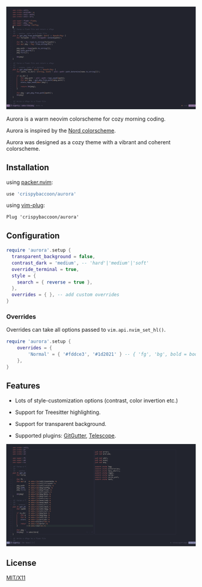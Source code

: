 ![preview](images/preview-rust__data.png)

Aurora is a warm neovim colorscheme for cozy morning coding.

Aurora is inspired by the [Nord colorscheme](https://www.nordtheme.com).

Aurora was designed as a cozy theme with a vibrant and coherent colorscheme.

## Installation

using [packer.nvim](https://github.com/wbthomason/packer.nvim):

```lua
use 'crispybaccoon/aurora'
```

using [vim-plug](https://github.com/junegunn/vim-plug):

```Vim
Plug 'crispybaccoon/aurora'
```

## Configuration

```lua
require 'aurora'.setup {
  transparent_background = false,
  contrast_dark = 'medium', -- 'hard'|'medium'|'soft'
  override_terminal = true,
  style = {
    search = { reverse = true },
  },
  overrides = { }, -- add custom overrides
}
```

### Overrides

Overrides can take all options passed to `vim.api.nvim_set_hl()`.

```lua
require 'aurora'.setup {
    overrides = {
        'Normal' = { '#fddce3', '#1d2021' } -- { 'fg', 'bg', bold = bool, italic = bool, ... }
    },
}
```

## Features

- Lots of style-customization options (contrast, color invertion etc.)
- Support for Treesitter highlighting.
- Support for transparent background.
- Supported plugins: [GitGutter][], [Telescope][].

  [gitgutter]: https://github.com/airblade/vim-gitgutter
  [telescope]: https://github.com/nvim-telescope/telescope

![telescope preview](images/preview-telescope__files.png)

## License

[MIT/X11](https://en.wikipedia.org/wiki/MIT_License)
